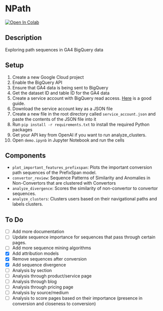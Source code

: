 # NPath

[![Open In Colab](https://colab.research.google.com/assets/colab-badge.svg)](https://colab.research.google.com/drive/1BKrdrLrWdxUZFPnSxUJWZW4wfoulavUx?usp=sharing)


## Description
Exploring path sequences in GA4 BigQuery data

## Setup
1. Create a new Google Cloud project
2. Enable the BigQuery API
3. Ensure that GA4 data is being sent to BigQuery
4. Get the dataset ID and table ID for the GA4 data
5. Create a service account with BigQuery read access. [Here](https://docs.aws.amazon.com/dms/latest/sbs/bigquery-redshift-migration-step-1.html) is a good guide.
6. Download the service account key as a JSON file
7. Create a new file in the root directory called `service_account.json` and paste the contents of the JSON file into it
8. Run `pip install -r requirements.txt` to install the required Python packages
9. Get your API key from OpenAI if you want to run analyze_clusters.
10. Open `demo.ipynb` in Jupyter Notebook and run the cells

## Components
* `plot_important_features_prefixspan`: Plots the important conversion path sequences of the PrefixSpan model.
* `convertor_review`: Sequence Patterns of Similarity and Anomalies in Non-Convertors that are clustered with Convertors
* `analyze_divergence`: Scores the similarity of non-convertor to convertor sequences.
* `analyze_clusters`: Clusters users based on their navigational paths and labels clusters.


## To Do
- [ ] Add more documentation
- [ ] Update sequence importance for sequences that pass through certain pages.
- [ ] Add more sequence mining algorithms
- [x] Add attribution models
- [x] Remove sequences after conversion
- [x] Add sequence divergence
- [ ] Analysis by section
- [ ] Analysis through product/service page
- [ ] Analysis through blog
- [ ] Analysis through pricing page
- [ ] Analysis by source/medium
- [ ] Analysis to score pages based on their importance (presence in conversion and closeness to conversion)
